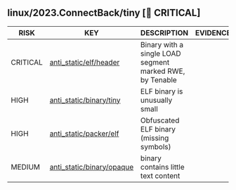 ## linux/2023.ConnectBack/tiny [🚨 CRITICAL]

|   RISK   |                                                                        KEY                                                                        |                       DESCRIPTION                        | EVIDENCE |
|----------|---------------------------------------------------------------------------------------------------------------------------------------------------|----------------------------------------------------------|----------|
| CRITICAL | [anti_static/elf/header](https://github.com/chainguard-dev/malcontent/blob/main/rules/anti-static/elf/header.yara#single_load_rwe)                | Binary with a single LOAD segment marked RWE, by Tenable |          |
| HIGH     | [anti_static/binary/tiny](https://github.com/chainguard-dev/malcontent/blob/main/rules/anti-static/binary/tiny.yara#impossibly_small_elf_program) | ELF binary is unusually small                            |          |
| HIGH     | [anti_static/packer/elf](https://github.com/chainguard-dev/malcontent/blob/main/rules/anti-static/packer/elf.yara#obfuscated_elf)                 | Obfuscated ELF binary (missing symbols)                  |          |
| MEDIUM   | [anti_static/binary/opaque](https://github.com/chainguard-dev/malcontent/blob/main/rules/anti-static/binary/opaque.yara#opaque_binary)            | binary contains little text content                      |          |

